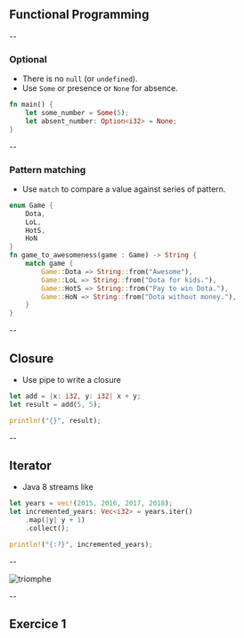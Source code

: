 ## Functional Programming

--

### Optional

* There is no ```null``` (or ```undefined```).
* Use ````Some```` or presence or ```None``` for absence.

```rust
fn main() {
    let some_number = Some(5);
    let absent_number: Option<i32> = None;
}
``` 

--

### Pattern matching

* Use ````match```` to compare a value against series of pattern.

```rust
enum Game {
    Dota,
    LoL,
    HotS,
    HoN
}
fn game_to_awesomeness(game : Game) -> String {
    match game {
        Game::Dota => String::from("Awesome"),
        Game::LoL => String::from("Dota for kids."),
        Game::HotS => String::from("Pay to win Dota."),
        Game::HoN => String::from("Dota without money."),
    }
}
``` 

--

## Closure

* Use pipe to write a closure

```Rust
let add = |x: i32, y: i32| x + y;
let result = add(5, 5);

println!("{}", result);
```

--

## Iterator

* Java 8 streams like

```Rust
let years = vec!(2015, 2016, 2017, 2018);
let incremented_years: Vec<i32> = years.iter()
    .map(|y| y + 1)
    .collect();

println!("{:?}", incremented_years);
```

--

![triomphe](https://xebia-france.github.io/xke-rs/images/triomphe.png) <!-- .element: class="borderless medium" -->

--

## Exercice 1

